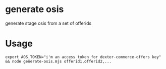 # generate osis

generate stage osis from a set of offerids

# Usage 
`export AOS_TOKEN="i'm an access token for dexter-commerce-offers key" && node generate-osis.mjs offerid1,offerid2,...`